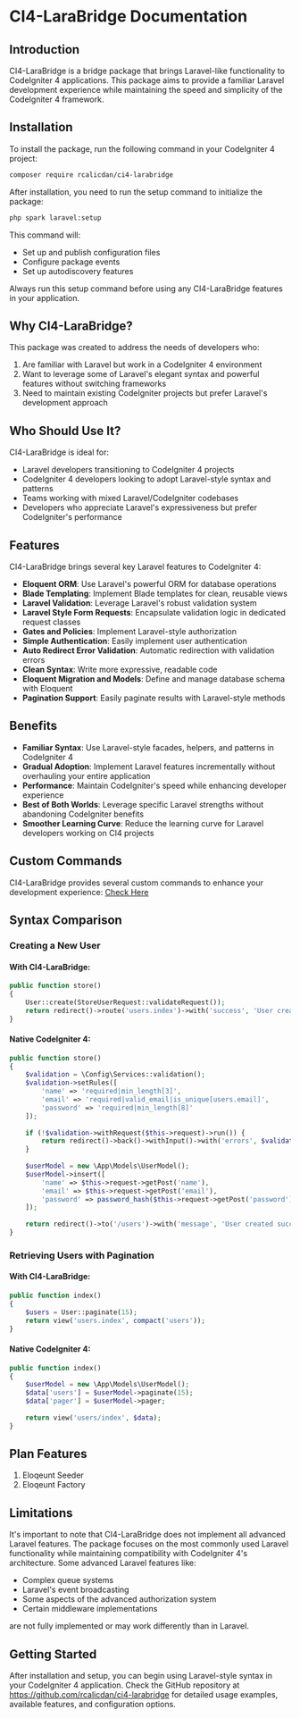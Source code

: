 # CI4-LaraBridge Documentation

## Introduction

CI4-LaraBridge is a bridge package that brings Laravel-like functionality to CodeIgniter 4 applications. This package aims to provide a familiar Laravel development experience while maintaining the speed and simplicity of the CodeIgniter 4 framework.

## Installation

To install the package, run the following command in your CodeIgniter 4 project:

```bash
composer require rcalicdan/ci4-larabridge
```

After installation, you need to run the setup command to initialize the package:

```bash
php spark laravel:setup
```

This command will:
- Set up and publish configuration files
- Configure package events
- Set up autodiscovery features

Always run this setup command before using any CI4-LaraBridge features in your application.

## Why CI4-LaraBridge?

This package was created to address the needs of developers who:

1. Are familiar with Laravel but work in a CodeIgniter 4 environment
2. Want to leverage some of Laravel's elegant syntax and powerful features without switching frameworks
3. Need to maintain existing CodeIgniter projects but prefer Laravel's development approach

## Who Should Use It?

CI4-LaraBridge is ideal for:

- Laravel developers transitioning to CodeIgniter 4 projects
- CodeIgniter 4 developers looking to adopt Laravel-style syntax and patterns
- Teams working with mixed Laravel/CodeIgniter codebases
- Developers who appreciate Laravel's expressiveness but prefer CodeIgniter's performance

## Features

CI4-LaraBridge brings several key Laravel features to CodeIgniter 4:

- **Eloquent ORM**: Use Laravel's powerful ORM for database operations
- **Blade Templating**: Implement Blade templates for clean, reusable views
- **Laravel Validation**: Leverage Laravel's robust validation system
- **Laravel Style Form Requests**: Encapsulate validation logic in dedicated request classes
- **Gates and Policies**: Implement Laravel-style authorization
- **Simple Authentication**: Easily implement user authentication
- **Auto Redirect Error Validation**: Automatic redirection with validation errors
- **Clean Syntax**: Write more expressive, readable code
- **Eloquent Migration and Models**: Define and manage database schema with Eloquent
- **Pagination Support**: Easily paginate results with Laravel-style methods

## Benefits

- **Familiar Syntax**: Use Laravel-style facades, helpers, and patterns in CodeIgniter 4
- **Gradual Adoption**: Implement Laravel features incrementally without overhauling your entire application
- **Performance**: Maintain CodeIgniter's speed while enhancing developer experience
- **Best of Both Worlds**: Leverage specific Laravel strengths without abandoning CodeIgniter benefits
- **Smoother Learning Curve**: Reduce the learning curve for Laravel developers working on CI4 projects

## Custom Commands
CI4-LaraBridge provides several custom commands to enhance your development experience: [Check Here](docs/commands/index.md)

## Syntax Comparison

### Creating a New User

#### With CI4-LaraBridge:

```php
public function store()
{
    User::create(StoreUserRequest::validateRequest());
    return redirect()->route('users.index')->with('success', 'User created successfully');
}
```

#### Native CodeIgniter 4:

```php
public function store()
{
    $validation = \Config\Services::validation();
    $validation->setRules([
        'name' => 'required|min_length[3]',
        'email' => 'required|valid_email|is_unique[users.email]',
        'password' => 'required|min_length[8]'
    ]);
    
    if (!$validation->withRequest($this->request)->run()) {
        return redirect()->back()->withInput()->with('errors', $validation->getErrors());
    }
    
    $userModel = new \App\Models\UserModel();
    $userModel->insert([
        'name' => $this->request->getPost('name'),
        'email' => $this->request->getPost('email'),
        'password' => password_hash($this->request->getPost('password'), PASSWORD_BCRYPT)
    ]);
    
    return redirect()->to('/users')->with('message', 'User created successfully');
}
```

### Retrieving Users with Pagination

#### With CI4-LaraBridge:

```php
public function index()
{
    $users = User::paginate(15);
    return view('users.index', compact('users'));
}
```

#### Native CodeIgniter 4:

```php
public function index()
{
    $userModel = new \App\Models\UserModel();
    $data['users'] = $userModel->paginate(15);
    $data['pager'] = $userModel->pager;
    
    return view('users/index', $data);
}
```

## Plan Features
1. Eloqeunt Seeder
2. Eloqeunt Factory

## Limitations

It's important to note that CI4-LaraBridge does not implement all advanced Laravel features. The package focuses on the most commonly used Laravel functionality while maintaining compatibility with CodeIgniter 4's architecture. Some advanced Laravel features like:

- Complex queue systems
- Laravel's event broadcasting
- Some aspects of the advanced authorization system
- Certain middleware implementations

are not fully implemented or may work differently than in Laravel.

## Getting Started

After installation and setup, you can begin using Laravel-style syntax in your CodeIgniter 4 application. Check the GitHub repository at https://github.com/rcalicdan/ci4-larabridge for detailed usage examples, available features, and configuration options.